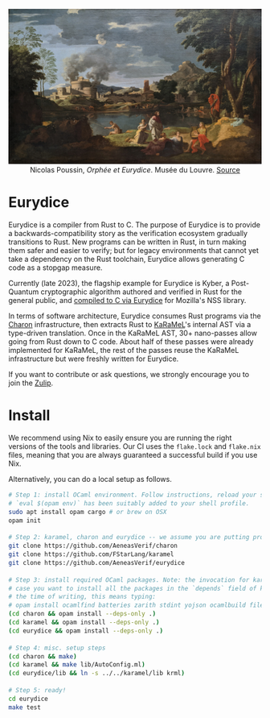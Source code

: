 <p><div style="text-align: center">
<img src="static/poussin.jpg"
     alt="Orphée et Eurydice" title="Orphée et Eurydice"
     style=""/>
<figcaption>
Nicolas Poussin, <i>Orphée et Eurydice</i>.
Musée du Louvre.
<a href="https://commons.wikimedia.org/wiki/File:Orph%C3%A9e_et_Eurydice_-_Nicolas_Poussin_-_Mus%C3%A9e_du_Louvre_Peintures_INV_7307.jpg">Source</a>
</figcaption>
</div></p>

# Eurydice

Eurydice is a compiler from Rust to C. The purpose of Eurydice is to provide a
backwards-compatibility story as the verification ecosystem gradually
transitions to Rust. New programs can be written in Rust, in turn making them
safer and easier to verify; but for legacy environments that cannot yet take a
dependency on the Rust toolchain, Eurydice allows generating C code as a stopgap
measure.

Currently (late 2023), the flagship example for Eurydice is Kyber, a
Post-Quantum cryptographic algorithm authored and
verified in Rust for the general public, and [compiled to C via
Eurydice](https://github.com/cryspen/hacl-packages/tree/7a7bfbb17d1d912bdb1a80e86a917e1eec8b6264/libcrux/src)
for Mozilla's NSS library.

In terms of software architecture, Eurydice consumes Rust programs via the
[Charon](https://github.com/AeneasVerif/charon) infrastructure, then extracts
Rust to [KaRaMeL](https://github.com/FStarLang/karamel)'s internal AST via a
type-driven translation. Once in the KaRaMeL AST, 30+ nano-passes allow going
from Rust down to C code. About half of these passes were already implemented
for KaRaMeL, the rest of the passes reuse the KaRaMeL infrastructure but were
freshly written for Eurydice.

If you want to contribute or ask questions, we strongly encourage you to join
the [Zulip](https://aeneas-verif.zulipchat.com/).

# Install

We recommend using Nix to easily ensure you are running the right versions of the tools and
libraries. Our CI uses the `flake.lock` and `flake.nix` files, meaning that you are always
guaranteed a successful build if you use Nix.

Alternatively, you can do a local setup as follows.

```bash
# Step 1: install OCaml environment. Follow instructions, reload your shell, and make sure 
# `eval $(opam env)` has been suitably added to your shell profile.
sudo apt install opam cargo # or brew on OSX
opam init

# Step 2: karamel, charon and eurydice -- we assume you are putting projects side by side
git clone https://github.com/AeneasVerif/charon
git clone https://github.com/FStarLang/karamel
git clone https://github.com/AeneasVerif/eurydice

# Step 3: install required OCaml packages. Note: the invocation for karamel might fail, in which
# case you want to install all the packages in the `depends` field of karamel.opam except fstar. At
# the time of writing, this means typing:
# opam install ocamlfind batteries zarith stdint yojson ocamlbuild fileutils menhir pprint ulex process fix visitors wasm ppx_deriving ppx_deriving_yojson uucp
(cd charon && opam install --deps-only .)
(cd karamel && opam install --deps-only .)
(cd eurydice && opam install --deps-only .)

# Step 4: misc. setup steps
(cd charon && make)
(cd karamel && make lib/AutoConfig.ml)
(cd eurydice/lib && ln -s ../../karamel/lib krml)

# Step 5: ready!
cd eurydice
make test
```
